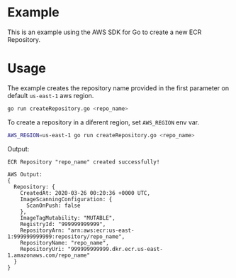 # Example

This is an example using the AWS SDK for Go to create a new ECR Repository.


# Usage

The example creates the repository name provided in the first parameter on default `us-east-1` aws region.

```sh
go run createRepository.go <repo_name>
```

To create a repository in a diferent region, set `AWS_REGION` env var.

```sh
AWS_REGION=us-east-1 go run createRepository.go <repo_name>
```

Output:
```
ECR Repository "repo_name" created successfully!

AWS Output:
{
  Repository: {
    CreatedAt: 2020-03-26 00:20:36 +0000 UTC,
    ImageScanningConfiguration: {
      ScanOnPush: false
    },
    ImageTagMutability: "MUTABLE",
    RegistryId: "999999999999",
    RepositoryArn: "arn:aws:ecr:us-east-1:999999999999:repository/repo_name",
    RepositoryName: "repo_name",
    RepositoryUri: "999999999999.dkr.ecr.us-east-1.amazonaws.com/repo_name"
  }
}
```
